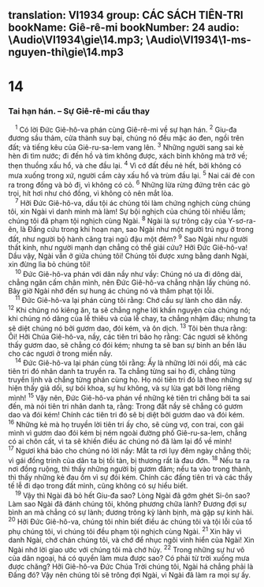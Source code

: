 translation: VI1934
group: CÁC SÁCH TIÊN-TRI
bookName: Giê-rê-mi 
bookNumber: 24
audio: \Audio\VI1934\gie\14.mp3; \Audio\VI1934\1-ms-nguyen-thi\gie\14.mp3
-------

<div class="title"><h1>14</h1><h3>Tai hạn hán. – Sự Giê-rê-mi cầu thay</h3></div>
<span class="verse gie_14_1"> <sup>1</sup> Có lời Đức Giê-hô-va phán cùng Giê-rê-mi về sự hạn hán. </span>
<span class="verse gie_14_2"><sup>2</sup> Giu-đa đương sầu thảm, cửa thành suy bại, chúng nó đều mặc áo đen, ngồi trên đất; và tiếng kêu của Giê-ru-sa-lem vang lên. </span>
<span class="verse gie_14_3"><sup>3</sup> Những người sang sai kẻ hèn đi tìm nước; đi đến hồ và tìm không được, xách bình không mà trở về; thẹn thuồng xấu hổ, và che đầu lại. </span>
<span class="verse gie_14_4"><sup>4</sup> Vì cớ đất đều nẻ hết, bởi không có mưa xuống trong xứ, người cầm cày xấu hổ và trùm đầu lại. </span>
<span class="verse gie_14_5"><sup>5</sup> Nai cái đẻ con ra trong đồng và bỏ đi, vì không có cỏ. </span>
<span class="verse gie_14_6"><sup>6</sup> Những lừa rừng đứng trên các gò trọi, hít hơi như chó đồng, vì không cỏ nên mắt lòa. <br/></span>
<span class="verse gie_14_7"> <sup>7</sup> Hỡi Đức Giê-hô-va, dầu tội ác chúng tôi làm chứng nghịch cùng chúng tôi, xin Ngài vì danh mình mà làm! Sự bội nghịch của chúng tôi nhiều lắm; chúng tôi đã phạm tội nghịch cùng Ngài. </span>
<span class="verse gie_14_8"><sup>8</sup> Ngài là sự trông cậy của Y-sơ-ra-ên, là Đấng cứu trong khi hoạn nạn, sao Ngài như một người trú ngụ ở trong đất, như người bộ hành căng trại ngủ đậu một đêm? </span>
<span class="verse gie_14_9"><sup>9</sup> Sao Ngài như người thất kinh, như người mạnh dạn chẳng có thể giải cứu? Hỡi Đức Giê-hô-va! Dầu vậy, Ngài vẫn ở giữa chúng tôi! Chúng tôi được xưng bằng danh Ngài, xin đừng lìa bỏ chúng tôi! <br/></span>
<span class="verse gie_14_10"> <sup>10</sup> Đức Giê-hô-va phán với dân nầy như vầy: Chúng nó ưa đi dông dài, chẳng ngăn cấm chân mình, nên Đức Giê-hô-va chẳng nhận lấy chúng nó. Bây giờ Ngài nhớ đến sự hung ác chúng nó và thăm phạt tội lỗi. <br/></span>
<span class="verse gie_14_11"> <sup>11</sup> Đức Giê-hô-va lại phán cùng tôi rằng: Chớ cầu sự lành cho dân nầy. </span>
<span class="verse gie_14_12"><sup>12</sup> Khi chúng nó kiêng ăn, ta sẽ chẳng nghe lời khấn nguyện của chúng nó; khi chúng nó dâng của lễ thiêu và của lễ chay, ta chẳng nhậm đâu; nhưng ta sẽ diệt chúng nó bởi gươm dao, đói kém, và ôn dịch. </span>
<span class="verse gie_14_13"><sup>13</sup> Tôi bèn thưa rằng: Ôi! Hỡi Chúa Giê-hô-va, nầy, các tiên tri bảo họ rằng: Các ngươi sẽ không thấy gươm dao, sẽ chẳng có đói kém; nhưng ta sẽ ban sự bình an bền lâu cho các ngươi ở trong miền nầy. <br/></span>
<span class="verse gie_14_14"> <sup>14</sup> Đức Giê-hô-va lại phán cùng tôi rằng: Ấy là những lời nói dối, mà các tiên tri đó nhân danh ta truyền ra. Ta chẳng từng sai họ đi, chẳng từng truyền lịnh và chẳng từng phán cùng họ. Họ nói tiên tri đó là theo những sự hiện thấy giả dối, sự bói khoa, sự hư không, và sự lừa gạt bởi lòng riêng mình! </span>
<span class="verse gie_14_15"><sup>15</sup> Vậy nên, Đức Giê-hô-va phán về những kẻ tiên tri chẳng bởi ta sai đến, mà nói tiên tri nhân danh ta, rằng: Trong đất nầy sẽ chẳng có gươm dao và đói kém! Chính các tiên tri đó sẽ bị diệt bởi gươm dao và đói kém. </span>
<span class="verse gie_14_16"><sup>16</sup> Những kẻ mà họ truyền lời tiên tri ấy cho, sẽ cùng vợ, con trai, con gái mình vì gươm dao đói kém bị ném ngoài đường phố Giê-ru-sa-lem, chẳng có ai chôn cất, vì ta sẽ khiến điều ác chúng nó đã làm lại đổ về mình! </span>
<span class="verse gie_14_17"><sup>17</sup> Ngươi khá bảo cho chúng nó lời nầy: Mắt ta rơi lụy đêm ngày chẳng thôi; vì gái đồng trinh của dân ta bị tồi tàn, bị thương rất là đau đớn. </span>
<span class="verse gie_14_18"><sup>18</sup> Nếu ta ra nơi đồng ruộng, thì thấy những người bị gươm đâm; nếu ta vào trong thành, thì thấy những kẻ đau ốm vì sự đói kém. Chính các đấng tiên tri và các thầy tế lễ đi dạo trong đất mình, cũng không có sự hiểu biết. <br/></span>
<span class="verse gie_14_19"> <sup>19</sup> Vậy thì Ngài đã bỏ hết Giu-đa sao? Lòng Ngài đã gớm ghét Si-ôn sao? Làm sao Ngài đã đánh chúng tôi, không phương chữa lành? Đương đợi sự bình an mà chẳng có sự lành; đương trông kỳ lành bịnh, mà gặp sự kinh hãi. </span>
<span class="verse gie_14_20"><sup>20</sup> Hỡi Đức Giê-hô-va, chúng tôi nhìn biết điều ác chúng tôi và tội lỗi của tổ phụ chúng tôi, vì chúng tôi đều phạm tội nghịch cùng Ngài. </span>
<span class="verse gie_14_21"><sup>21</sup> Xin hãy vì danh Ngài, chớ chán chúng tôi, và chớ để nhục ngôi vinh hiển của Ngài! Xin Ngài nhớ lời giao ước với chúng tôi mà chớ hủy. </span>
<span class="verse gie_14_22"><sup>22</sup> Trong những sự hư vô của dân ngoại, há có quyền làm mưa được sao? Có phải từ trời xuống mưa được chăng? Hỡi Giê-hô-va Đức Chúa Trời chúng tôi, Ngài há chẳng phải là Đấng đó? Vậy nên chúng tôi sẽ trông đợi Ngài, vì Ngài đã làm ra mọi sự ấy. <br/></span>
